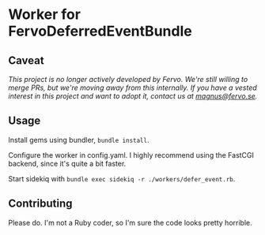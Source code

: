# Worker for FervoDeferredEventBundle
## Caveat
*This project is no longer actively developed by Fervo. We're still willing to merge PRs, but we're moving away from this internally. If you have a vested interest in this project and want to adopt it, contact us at magnus@fervo.se.*

## Usage
Install gems using bundler, ```bundle install```.

Configure the worker in config.yaml. I highly recommend using the FastCGI backend, since it's quite a bit faster.

Start sidekiq with ```bundle exec sidekiq -r ./workers/defer_event.rb```.

## Contributing
Please do. I'm not a Ruby coder, so I'm sure the code looks pretty horrible.

